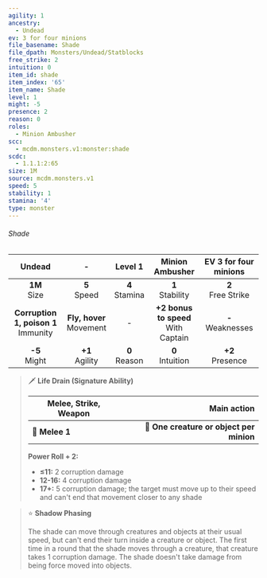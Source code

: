 ```yaml
---
agility: 1
ancestry:
  - Undead
ev: 3 for four minions
file_basename: Shade
file_dpath: Monsters/Undead/Statblocks
free_strike: 2
intuition: 0
item_id: shade
item_index: '65'
item_name: Shade
level: 1
might: -5
presence: 2
reason: 0
roles:
  - Minion Ambusher
scc:
  - mcdm.monsters.v1:monster:shade
scdc:
  - 1.1.1:2:65
size: 1M
source: mcdm.monsters.v1
speed: 5
stability: 1
stamina: '4'
type: monster
---
```


###### Shade

|                  Undead                  |              -               |      Level 1       |             Minion Ambusher             | EV 3 for four minions  |
| :--------------------------------------: | :--------------------------: | :----------------: | :-------------------------------------: | :--------------------: |
|             **1M**<br/> Size             |       **5**<br/> Speed       | **4**<br/> Stamina |          **1**<br/> Stability           | **2**<br/> Free Strike |
| **Corruption 1, poison 1**<br/> Immunity | **Fly, hover**<br/> Movement |         -          | **+2 bonus to speed**<br/> With Captain | **-**<br/> Weaknesses  |
|            **-5**<br/> Might             |     **+1**<br/> Agility      | **0**<br/> Reason  |          **0**<br/> Intuition           |  **+2**<br/> Presence  |

> 🗡 **Life Drain (Signature Ability)**
>
> | **Melee, Strike, Weapon** |                          **Main action** |
> | ------------------------- | ---------------------------------------: |
> | **📏 Melee 1**            | **🎯 One creature or object per minion** |
>
> **Power Roll + 2:**
>
> - **≤11:** 2 corruption damage
> - **12-16:** 4 corruption damage
> - **17+:** 5 corruption damage; the target must move up to their speed and can't end that movement closer to any shade

> ⭐️ **Shadow Phasing**
>
> The shade can move through creatures and objects at their usual speed, but can't end their turn inside a creature or object. The first time in a round that the shade moves through a creature, that creature takes 1 corruption damage. The shade doesn't take damage from being force moved into objects.

